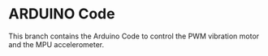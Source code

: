 # ARDUINO Code

This branch contains the Arduino Code to control the PWM vibration motor and the MPU accelerometer.
